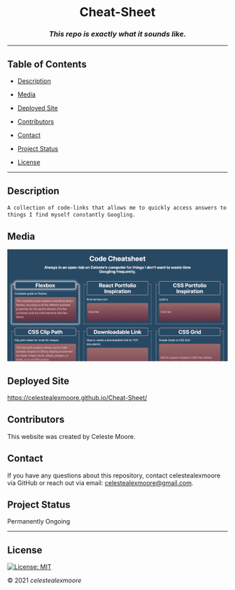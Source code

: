<div align="center">

# Cheat-Sheet

### _This repo is exactly what it sounds like._

---

</div>

## Table of Contents

- [Description](#Description)

- [Media](#Media)

- [Deployed Site](#deployed-site)


- [Contributors](#Contributors)

- [Contact](#Contact)

- [Project Status](#project-status)

- [License](#License)

---


## Description
    A collection of code-links that allows me to quickly access answers to things I find myself constantly Googling.

## Media

![Photo 1](./assets/photos/sitePic.png)

## Deployed Site

https://celestealexmoore.github.io/Cheat-Sheet/


## Contributors

This website was created by Celeste Moore.

## Contact

If you have any questions about this repository, contact celestealexmoore via GitHub or reach out via email:
celestealexmoore@gmail.com.

## Project Status

Permanently Ongoing

---

## License

[![License: MIT](https://img.shields.io/badge/License-MIT-blueviolet.svg)](https://opensource.org/licenses/MIT)

© 2021 _celestealexmoore_
